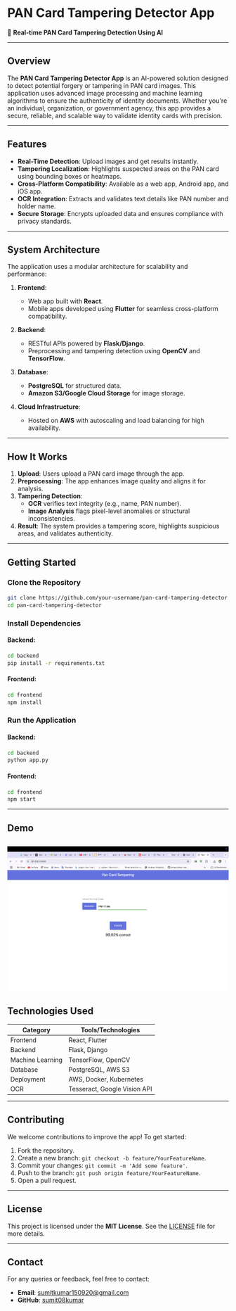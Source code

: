 
# **PAN Card Tampering Detector App**  

🚀 **Real-time PAN Card Tampering Detection Using AI**  

---

## **Overview**  

The **PAN Card Tampering Detector App** is an AI-powered solution designed to detect potential forgery or tampering in PAN card images. This application uses advanced image processing and machine learning algorithms to ensure the authenticity of identity documents. Whether you're an individual, organization, or government agency, this app provides a secure, reliable, and scalable way to validate identity cards with precision.

---

## **Features**  

- **Real-Time Detection**: Upload images and get results instantly.  
- **Tampering Localization**: Highlights suspected areas on the PAN card using bounding boxes or heatmaps.  
- **Cross-Platform Compatibility**: Available as a web app, Android app, and iOS app.  
- **OCR Integration**: Extracts and validates text details like PAN number and holder name.  
- **Secure Storage**: Encrypts uploaded data and ensures compliance with privacy standards.  

---

## **System Architecture**  

The application uses a modular architecture for scalability and performance:  

1. **Frontend**:  
   - Web app built with **React**.  
   - Mobile apps developed using **Flutter** for seamless cross-platform compatibility.  

2. **Backend**:  
   - RESTful APIs powered by **Flask/Django**.  
   - Preprocessing and tampering detection using **OpenCV** and **TensorFlow**.  

3. **Database**:  
   - **PostgreSQL** for structured data.  
   - **Amazon S3/Google Cloud Storage** for image storage.  

4. **Cloud Infrastructure**:  
   - Hosted on **AWS** with autoscaling and load balancing for high availability.  

---

## **How It Works**  

1. **Upload**: Users upload a PAN card image through the app.  
2. **Preprocessing**: The app enhances image quality and aligns it for analysis.  
3. **Tampering Detection**:  
   - **OCR** verifies text integrity (e.g., name, PAN number).  
   - **Image Analysis** flags pixel-level anomalies or structural inconsistencies.  
4. **Result**: The system provides a tampering score, highlights suspicious areas, and validates authenticity.  

---

## **Getting Started**  

### **Clone the Repository**  
```bash
git clone https://github.com/your-username/pan-card-tampering-detector.git
cd pan-card-tampering-detector
```

### **Install Dependencies**  
#### Backend:  
```bash
cd backend
pip install -r requirements.txt
```

#### Frontend:  
```bash
cd frontend
npm install
```

### **Run the Application**  
#### Backend:  
```bash
cd backend
python app.py
```

#### Frontend:  
```bash
cd frontend
npm start
```

---

## **Demo**  

![App Demo](Demo.png)  
---

## **Technologies Used**  

| **Category**          | **Tools/Technologies**           |  
|-----------------------|----------------------------------|  
| Frontend             | React, Flutter                  |  
| Backend              | Flask, Django                   |  
| Machine Learning     | TensorFlow, OpenCV              |  
| Database             | PostgreSQL, AWS S3              |  
| Deployment           | AWS, Docker, Kubernetes         |  
| OCR                  | Tesseract, Google Vision API    |  

---

## **Contributing**  

We welcome contributions to improve the app! To get started:  
1. Fork the repository.  
2. Create a new branch: `git checkout -b feature/YourFeatureName`.  
3. Commit your changes: `git commit -m 'Add some feature'`.  
4. Push to the branch: `git push origin feature/YourFeatureName`.  
5. Open a pull request.  

---

## **License**  

This project is licensed under the **MIT License**. See the [LICENSE](LICENSE) file for more details.

---

## **Contact**  

For any queries or feedback, feel free to contact:  
- **Email**: [sumitkumar150920@gmail.com](mailto:sumitkumar150920@gmail.com)  
- **GitHub**: [sumit08kumar](https://github.com/sumit08kumar/)  
